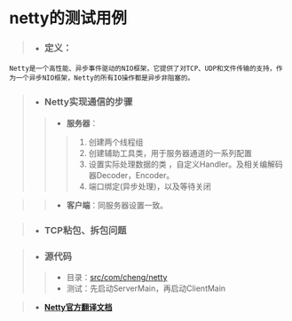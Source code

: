 # netty的测试用例

> * ### 定义：
    Netty是一个高性能、异步事件驱动的NIO框架，它提供了对TCP、UDP和文件传输的支持，作为一个异步NIO框架，Netty的所有IO操作都是异步非阻塞的。

> * ### Netty实现通信的步骤
>> * **服务器**：
>>> 1. 创建两个线程组
>>> 2. 创建辅助工具类，用于服务器通道的一系列配置
>>> 3. 设置实际处理数据的类 ，自定义Handler。及相关编解码器Decoder，Encoder。
>>> 4. 端口绑定(异步处理)，以及等待关闭

>> * **客户端**：同服务器设置一致。

> * ### TCP粘包、拆包问题

> * ### 源代码
>> * 目录：[src/com/cheng/netty](src/com/cheng/netty)
>> * 测试：先启动ServerMain，再启动ClientMain

> * **[Netty官方翻译文档](http://ifeve.com/netty5-user-guide/)**

[website,]:http://blog.csdn.net/T1DMzks/article/details/78369686?locationNum=6&fps=1
[website,]:http://blog.csdn.net/haoyuyang/article/details/53243785
